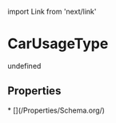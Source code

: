 import Link from 'next/link'
# CarUsageType

undefined

## Properties

<Grid>
* [](/Properties/Schema.org/)

</Grid>

